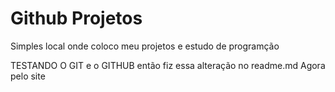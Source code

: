 # Github Projetos
 Simples local onde coloco meu projetos e estudo de programção

TESTANDO O GIT e o GITHUB então fiz essa alteração no readme.md
Agora pelo site
